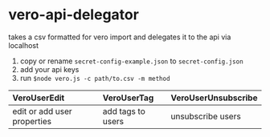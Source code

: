 # vero-api-delegator
takes a csv formatted for vero import and delegates it to the api via localhost

1. copy or rename `secret-config-example.json` to `secret-config.json`
2. add your api keys  
3. run `$node vero.js -c path/to.csv -m method`

| VeroUserEdit  | VeroUserTag  | VeroUserUnsubscribe  |
|:--|:--|:--|
| edit or add user properties  | add tags to users  | unsubscribe users  |